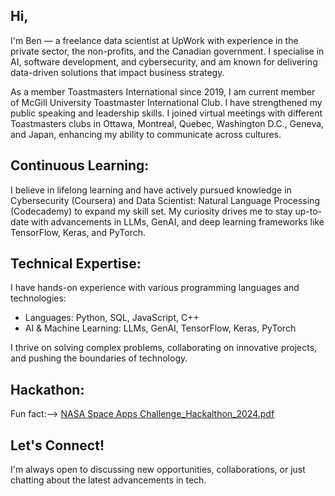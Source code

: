  ## Hi,

I'm Ben — a freelance data scientist at UpWork with experience in the private sector,  the non-profits, and the Canadian government. I specialise in AI, software development, and cybersecurity, and am known for delivering data-driven solutions that impact business strategy.

As a member Toastmasters International since 2019, I am current member of McGill University Toastmaster International Club. I have strengthened my public speaking and leadership skills. I joined virtual meetings with different Toastmasters clubs in Ottawa, Montreal, Quebec, Washington D.C., Geneva, and Japan, enhancing my ability to communicate across cultures.

## Continuous Learning:  
I believe in lifelong learning and have actively pursued knowledge in Cybersecurity (Coursera) and Data Scientist: Natural Language Processing (Codecademy) to expand my skill set. My curiosity drives me to stay up-to-date with advancements in LLMs, GenAI, and deep learning frameworks like TensorFlow, Keras, and PyTorch.

## Technical Expertise:
I have hands-on experience with various programming languages and technologies:
- Languages: Python, SQL, JavaScript, C++
- AI & Machine Learning: LLMs, GenAI, TensorFlow, Keras, PyTorch

I thrive on solving complex problems, collaborating on innovative projects, and pushing the boundaries of technology.

## Hackathon:
Fun fact:--> [NASA Space Apps Challenge_Hackalthon_2024.pdf](https://github.com/user-attachments/files/17383260/NASA.Space.Apps.Challenge_Hackalthon_2024.pdf)

 ## Let's Connect!
I'm always open to discussing new opportunities, collaborations, or just chatting about the latest advancements in tech.

